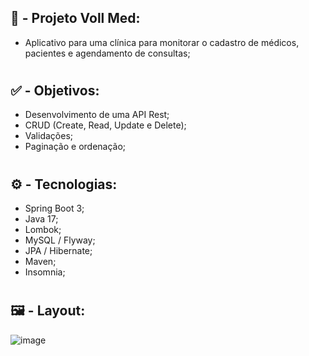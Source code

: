 ## :construction: - Projeto Voll Med:

- Aplicativo para uma clínica para monitorar o cadastro de médicos, pacientes e agendamento de consultas;

#

## :white_check_mark: - Objetivos:

- Desenvolvimento de uma API Rest;
- CRUD (Create, Read, Update e Delete);
- Validações;
- Paginação e ordenação;

#

## :gear: - Tecnologias:

- Spring Boot 3;
- Java 17;
- Lombok;
- MySQL / Flyway;
- JPA / Hibernate;
- Maven;
- Insomnia;

#

## :framed_picture: - Layout: 

![image](https://github.com/carloshenriquefs/med.voll/assets/54969405/a66575b6-80d4-4422-8971-1ba7c313ecc6)

